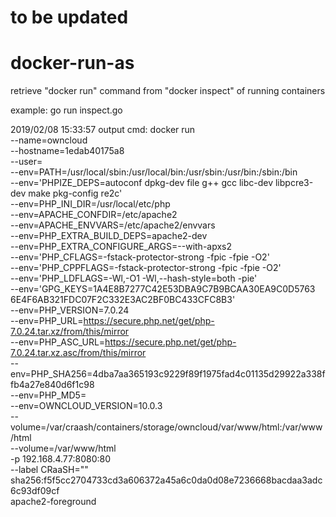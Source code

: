 # to be updated
# docker-run-as
retrieve "docker run" command from "docker inspect" of running containers

example:
go run inspect.go

2019/02/08 15:33:57 output cmd:
 docker run \
	--name=owncloud \
	--hostname=1edab40175a8 \
	--user= \
	--env=PATH=/usr/local/sbin:/usr/local/bin:/usr/sbin:/usr/bin:/sbin:/bin \
	--env='PHPIZE_DEPS=autoconf 		dpkg-dev 		file 		g++ 	gcc 		libc-dev 		libpcre3-dev 		make 		pkg-config 	re2c' \
	--env=PHP_INI_DIR=/usr/local/etc/php \
	--env=APACHE_CONFDIR=/etc/apache2 \
	--env=APACHE_ENVVARS=/etc/apache2/envvars \
	--env=PHP_EXTRA_BUILD_DEPS=apache2-dev \
	--env=PHP_EXTRA_CONFIGURE_ARGS=--with-apxs2 \
	--env='PHP_CFLAGS=-fstack-protector-strong -fpic -fpie -O2' \
	--env='PHP_CPPFLAGS=-fstack-protector-strong -fpic -fpie -O2' \
	--env='PHP_LDFLAGS=-Wl,-O1 -Wl,--hash-style=both -pie' \
	--env='GPG_KEYS=1A4E8B7277C42E53DBA9C7B9BCAA30EA9C0D5763 6E4F6AB321FDC07F2C332E3AC2BF0BC433CFC8B3' \
	--env=PHP_VERSION=7.0.24 \
	--env=PHP_URL=https://secure.php.net/get/php-7.0.24.tar.xz/from/this/mirror \
	--env=PHP_ASC_URL=https://secure.php.net/get/php-7.0.24.tar.xz.asc/from/this/mirror \
	--env=PHP_SHA256=4dba7aa365193c9229f89f1975fad4c01135d29922a338ffb4a27e840d6f1c98 \
	--env=PHP_MD5= \
	--env=OWNCLOUD_VERSION=10.0.3 \
	--volume=/var/craash/containers/storage/owncloud/var/www/html:/var/www/html \
	--volume=/var/www/html \
	-p 192.168.4.77:8080:80 \
	--label CRaaSH="" \
	sha256:f5f5cc2704733cd3a606372a45a6c0da0d08e7236668bacdaa3adc6c93df09cf \
	apache2-foreground
